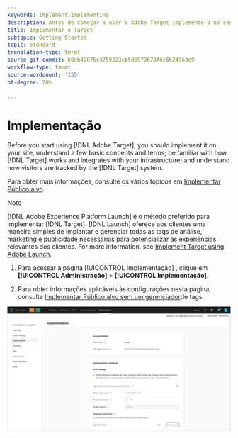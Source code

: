 ```yaml
---
keywords: implement;implementing
description: Antes de começar a usar o Adobe Target implemente-o no seu site, entenda alguns conceitos e termos básicos, familiarize-se com a maneira como o Target funciona e se integra à sua estrutura e compreenda como os visitantes são rastreados pelo sistema do Target.
title: Implementar o Target
subtopic: Getting Started
topic: Standard
translation-type: tm+mt
source-git-commit: b8eb49876c3759223eb5d6979678f6c6b24963e9
workflow-type: tm+mt
source-wordcount: '155'
ht-degree: 28%

---
```



# Implementação

Before you start using [!DNL Adobe Target], you should implement it on your site, understand a few basic concepts and terms; be familiar with how [!DNL Target] works and integrates with your infrastructure; and understand how visitors are tracked by the [!DNL Target] system.

Para obter mais informações, consulte os vários tópicos em [Implementar Público alvo](/help/c-implementing-target/implementing-target.md).

>[!NOTE]
>
>[!DNL Adobe Experience Platform Launch] é o método preferido para implementar [!DNL Target]. [!DNL Launch] oferece aos clientes uma maneira simples de implantar e gerenciar todas as tags de análise, marketing e publicidade necessárias para potencializar as experiências relevantes dos clientes. For more information, see [Implement Target using Adobe Launch](/help/c-implementing-target/c-implementing-target-for-client-side-web/how-to-deployatjs/cmp-implementing-target-using-adobe-launch.md).

1. Para acessar a página [!UICONTROL Implementação] , clique em **[!UICONTROL Administração]** > **[!UICONTROL Implementação]**.

1. Para obter informações aplicáveis às configurações nesta página, consulte [Implementar Público alvo sem um gerenciador](/help/c-implementing-target/c-implementing-target-for-client-side-web/how-to-deployatjs/implementing-target-without-a-tag-manager.md)de tags.

![Página de implementação](/help/administrating-target/assets/implementation.png)